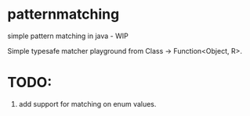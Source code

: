 # patternmatching
simple pattern matching in java - WIP

Simple typesafe matcher playground from Class -> Function<Object, R>.

# TODO:
1) add support for matching on enum values. 
